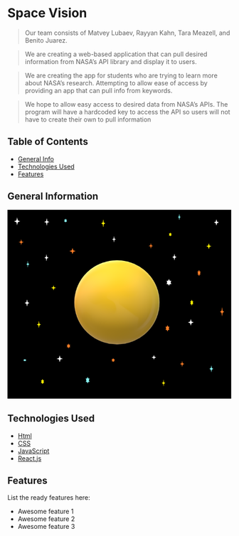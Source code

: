 # Space Vision
> Our team consists of Matvey Lubaev, Rayyan Kahn, Tara Meazell, and Benito Juarez.

> We are creating a web-based application that can pull desired information from NASA’s API library and display it to users.

> We are creating the app for students who are trying to learn more about NASA’s research. Attempting to allow ease of access by providing an app that can pull info from keywords.

> We hope to allow easy access to desired data from NASA’s APIs. The program will have a hardcoded key to access the API so users will not have to create their own to pull information


## Table of Contents
* [General Info](#general-information)
* [Technologies Used](#technologies-used)
* [Features](#features)

## General Information
![Space Vision Logo](SpaceVisionLogoV1.png)


## Technologies Used
* [Html](https://html.com/)
* [CSS](https://developer.mozilla.org/en-US/docs/Web/CSS)
* [JavaScript](https://www.javascript.com/)
* [React.js](https://reactjs.org/)


## Features
List the ready features here:
- Awesome feature 1
- Awesome feature 2
- Awesome feature 3